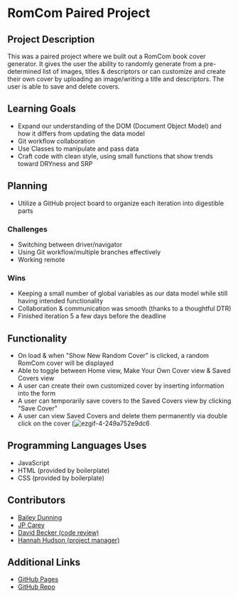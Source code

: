 # RomCom Paired Project

## Project Description
This was a paired project where we built out a RomCom book cover generator. It gives the user the ability to randomly generate from a pre-determined list of images, titles & descriptors or can customize and create their own cover by uploading an image/writing a title and descriptors. The user is able to save and delete covers.

## Learning Goals
* Expand our understanding of the DOM (Document Object Model) and how it differs from updating the data model
* Git workflow collaboration
* Use Classes to manipulate and pass data
* Craft code with clean style, using small functions that show trends toward DRYness and SRP

## Planning
* Utilize a GitHub project board to organize each iteration into digestible parts

### Challenges
* Switching between driver/navigator
* Using Git workflow/multiple branches effectively
* Working remote

### Wins
* Keeping a small number of global variables as our data model while still having intended functionality
* Collaboration & communication was smooth (thanks to a thoughtful DTR)
* Finished iteration 5 a few days before the deadline

## Functionality
* On load & when "Show New Random Cover" is clicked, a random RomCom cover will be displayed
* Able to toggle between Home view, Make Your Own Cover view & Saved Covers view
* A user can create their own customized cover by inserting information into the form
* A user can temporarily save covers to the Saved Covers view by clicking "Save Cover"
* A user can view Saved Covers and delete them permanently via double click on the cover
(![ezgif-4-249a752e9dc6](https://user-images.githubusercontent.com/67710155/91666216-47573100-eab8-11ea-82b4-177b437f7dca.gif)

## Programming Languages Uses
* JavaScript
* HTML (provided by boilerplate)
* CSS (provided by boilerplate)

## Contributors
* [Bailey Dunning](https://github.com/baileydunning)
* [JP Carey](https://github.com/jaypeasee)
* [David Becker (code review)](https://github.com/davidbecker6081)
* [Hannah Hudson (project manager)](https://github.com/hannahhch)

## Additional Links
* [GitHub Pages](https://baileydunning.github.io/romcom/)
* [GitHub Repo](https://github.com/baileydunning/romcom)
